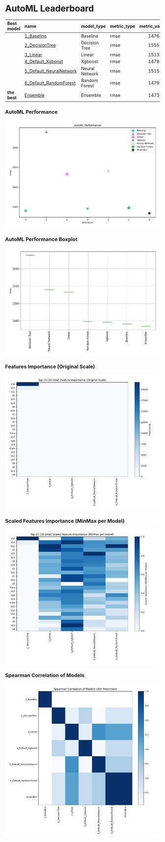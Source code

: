 # AutoML Leaderboard

| Best model   | name                                                         | model_type     | metric_type   |   metric_value |   train_time |
|:-------------|:-------------------------------------------------------------|:---------------|:--------------|---------------:|-------------:|
|              | [1_Baseline](1_Baseline/README.md)                           | Baseline       | rmse          |        1476.26 |         0.87 |
|              | [2_DecisionTree](2_DecisionTree/README.md)                   | Decision Tree  | rmse          |        1555.86 |         4.35 |
|              | [3_Linear](3_Linear/README.md)                               | Linear         | rmse          |        1513.11 |         4.29 |
|              | [4_Default_Xgboost](4_Default_Xgboost/README.md)             | Xgboost        | rmse          |        1478.35 |         4.9  |
|              | [5_Default_NeuralNetwork](5_Default_NeuralNetwork/README.md) | Neural Network | rmse          |        1515.92 |         2.05 |
|              | [6_Default_RandomForest](6_Default_RandomForest/README.md)   | Random Forest  | rmse          |        1479.14 |         6.51 |
| **the best** | [Ensemble](Ensemble/README.md)                               | Ensemble       | rmse          |        1473.76 |         0.31 |

### AutoML Performance
![AutoML Performance](ldb_performance.png)

### AutoML Performance Boxplot
![AutoML Performance Boxplot](ldb_performance_boxplot.png)

### Features Importance (Original Scale)
![features importance across models](features_heatmap.png)



### Scaled Features Importance (MinMax per Model)
![scaled features importance across models](features_heatmap_scaled.png)



### Spearman Correlation of Models
![models spearman correlation](correlation_heatmap.png)

